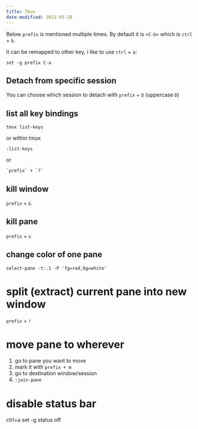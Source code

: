 ```yaml
---
title: Tmux
date-modified: 2022-03-18
---
```


Below `prefix` is mentioned multiple times. By default it is `<C-b>` which is `ctrl` + `b`.

It can be remapped to other key, i like to use `ctrl` + `a`:

```
set -g prefix C-a
```

## Detach from specific session

You can choose which session to detach with `prefix` + `D` (uppercase `D`)

## list all key bindings

```
tmux list-keys
```

or within tmux

```
:list-keys
```

or

```
`prefix` + `?`
```

## kill window

`prefix` + `&`

## kill pane

`prefix` + `x`

## change color of one pane

```
select-pane -t:.1 -P 'fg=red,bg=white'
```

# split (extract) current pane into new window

`prefix` + `!`

# move pane to wherever

1. go to pane you want to move
2. mark it with `prefix + m`
3. go to destination window/session
4. `:join-pane`

# disable status bar

ctrl+a
set -g status off
